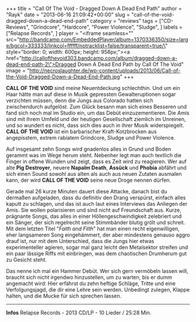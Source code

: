 +++
title = "Call Of The Void - Dragged Down A Dead End Path"
author = "Rayk"
date = "2013-06-16 21:09:42+00:00"
slug = "call-of-the-void-dragged-down-a-dead-end-path"
category = "reviews"
tags = ["CD-Reviews", "Grindcore", "Hardcore", "Power Violence", "Sludge", ]
labels = ["Relapse Records", ]
player = "<iframe seamless=\"\" src=\"http://bandcamp.com/EmbeddedPlayer/album=1370336350/size=large/bgcol=333333/linkcol=ffffff/notracklist=false/transparent=true/\" style=\"border: 0; width: 600px; height: 958px;\"><a href=\"http://callofthevoid303.bandcamp.com/album/dragged-down-a-dead-end-path-2\">Dragged Down A Dead End Path by Call Of The Void</a></iframe>"
image = "http://necroslaughter.de/wp-content/uploads/2013/06/Call-of-the-Void-Dragged-Down-a-Dead-End-Path.jpg"
+++

**CALL OF THE VOID** sind meine Neuentdeckung schlechthin. Und um ein Haar hätte man auf diese in Musik gepressten Gewalteruptionen sogar verzichten müssen, denn die Jungs aus Colorado hatten sich zwischendurch aufgelöst. Zum Glück besann man sich eines Besseren und fand sich noch mal im Studio ein, um das Debüt einzuzementieren. Die Amis sind mit ihrem Umfeld und der heutigen Gesellschaft ziemlich im Unreinen, und so wundert es nicht, dass sich dies auch in ihrer Musik widerspiegelt. **CALL OF THE VOID** ist ein barbarischer Kraft-Kotzbrocken aus angepisstem, extrem rabiatem Grindcore, Sludge und Power Violence.

Auf insgesamt zehn Songs wird gnadenlos alles in Grund und Boden gerammt was im Wege herum steht. Nebenher legt man auch textlich die Finger in offene Wunden und zeigt, dass es Zeit wird zu reagieren. Wer auf alte **Pig Destroyer**, neuere **Napalm Death**, **Assück** und **Phobia** abfährt und sich einen Sound sowohl aus alten als auch aus neuen Zutaten ausmalen kann, der wird **CALL OF THE VOID** seine neue Droge nennen dürfen.

Gerade mal 26 kurze Minuten dauert diese Attacke, danach bist du dermaßen aufgeladen, dass du definitiv den Drang verspürst, einfach alles kaputt zu schlagen, und das ist auch laut eines Interviews das Anliegen der Amis. Sie wollen polarisieren und sind nicht auf Freundschaft aus. Kurze, prägnante Songs, das alles in einer Höllengeschwindigkeit zelebriert und ein Sänger, der sich regelrecht seine Stimmbänder blutig grölt und schreit. Mit dem letzten Titel "_Faith and Filth_" hat man einen recht eigenwilligen, eher langsameren Song eingehämmert, der aber mindestens genauso aggro drauf ist, nur mit dem Unterschied, dass die Jungs hier etwas experimenteller agieren, sogar mal ganz leicht den Metalsektor streifen und ein paar lässige Riffs mit einbringen, was dem chaotischen Drumherum gut zu Gesicht steht.

Das nenne ich mal ein Hammer Debüt. Wer sich gern vermöbeln lassen will, braucht sich nicht irgendwo hinzustellen, um zu warten, bis er dumm angemacht wird: Hier erfährst du zehn heftige Schläge, Tritte und eine Verfolgungsjagd, die dir eine Lehre sein werden. Unbedingt zulegen, Klappe halten, und die Mucke für sich sprechen lassen.





---
**Infos**
Relapse Records - 2013
CD/LP - 10 Lieder / 25:28 Min.
